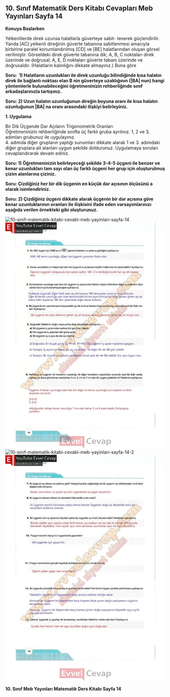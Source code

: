 ## 10. Sınıf Matematik Ders Kitabı Cevapları Meb Yayınları Sayfa 14

**Konuya Başlarken**

Yelkenlilerde direk uzunsa halatlarla güverteye sabit- lenerek güçlendirilir. Yanda [AC] yelkenli direğinin güverte tabanına sabitlenmesi amacıyla birbirine paralel konumlandırılmış [CD] ve [BE] halatlarından oluşan görsel verilmiştir. Görseldeki direk güverte tabanına dik; A, B, C noktaları direk üzerinde ve doğrusal; A, E, D noktaları güverte tabanı üzerinde ve doğrusaldır. (Halatların kalınlığını dikkate almayınız.) Buna göre

**Soru:  1) Halatların uzunlukları ile direk uzunluğu bilindiğinde kısa halatın direk ile bağlantı noktası elan B nin güverteye uzaklığının (|BA| nun) hangi yöntemlerle bulunabileceğini öğretmeninizin rehberliğinde sınıf arkadaşlarınızla tartışınız.**

**Soru: 2) Uzun halatın uzunluğunun direğin boyuna oranı ile kısa halatın uzunluğunun |BA| na oranı arasındaki ilişkiyi belirleyiniz.**

**1. Uygulama**

Bir Dik Üçgende Dar Açıların Trigonometrik Oranları  
 Öğretmeninizin rehberliğinde sınıfta üç farklı gruba ayrılınız. 1, 2 ve 3. adımları grubunuz ile uygulayınız.  
 4. adımda diğer grupların yaptığı sunumları dikkate alarak 1 ve 3. adımdaki diğer gruplara ait alanları uygun şekilde doldurunuz. Uygulamaya soruları cevaplandırarak devam ediniz.

**Soru: 1) Öğretmeninizin belirleyeceği şekilde 3-4-5 üçgeni ile benzer ve kenar uzunlukları tam sayı olan üç farklı üçgeni her grup için oluşturulmuş çizim alanlarına çiziniz.**

**Soru: Çizdiğiniz her bir dik üçgenin en küçük dar açısının ölçüsünü a olarak isimlendiriniz.**

**Soru: 2) Çizdiğiniz üçgeni dikkate alarak üçgenin bir dar açısına göre kenar uzunluklarının oranları ile ilişkisini ifade eden varsayımlarınızı aşağıda verilen örnekteki gibi oluşturunuz.**

![10-sinif-matematik-kitabi-cevabi-meb-yayinlari-sayfa-14]()![10-sinif-matematik-kitabi-cevabi-meb-yayinlari-sayfa-14](./image1.webp)  
 ![10-sinif-matematik-kitabi-cevabi-meb-yayinlari-sayfa-14-2]()![10-sinif-matematik-kitabi-cevabi-meb-yayinlari-sayfa-14-2](./image2.webp)

**10. Sınıf Meb Yayınları Matematik Ders Kitabı Sayfa 14**